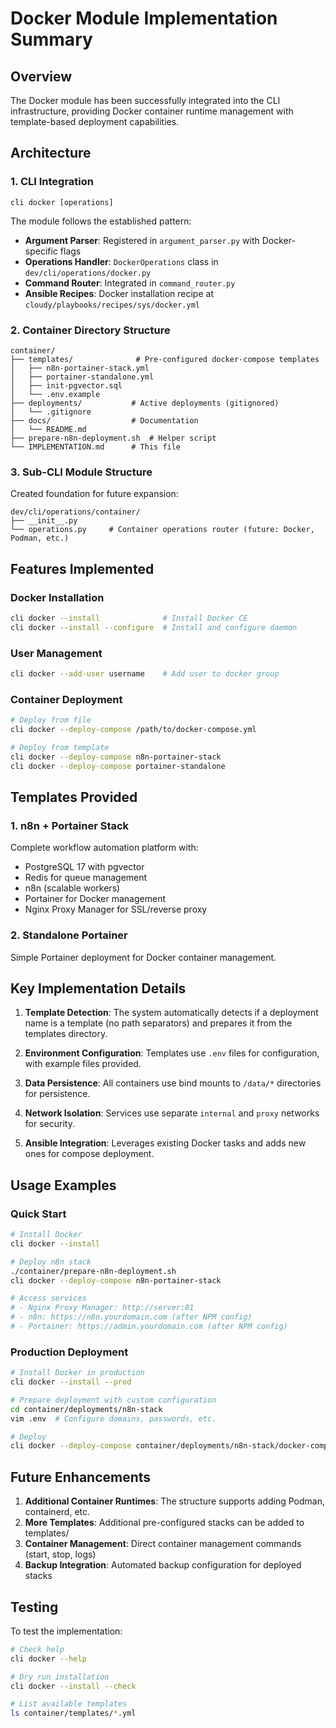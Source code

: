 # Docker Module Implementation Summary

## Overview

The Docker module has been successfully integrated into the CLI infrastructure, providing Docker container runtime management with template-based deployment capabilities.

## Architecture

### 1. CLI Integration

```
cli docker [operations]
```

The module follows the established pattern:
- **Argument Parser**: Registered in `argument_parser.py` with Docker-specific flags
- **Operations Handler**: `DockerOperations` class in `dev/cli/operations/docker.py`
- **Command Router**: Integrated in `command_router.py`
- **Ansible Recipes**: Docker installation recipe at `cloudy/playbooks/recipes/sys/docker.yml`

### 2. Container Directory Structure

```
container/
├── templates/              # Pre-configured docker-compose templates
│   ├── n8n-portainer-stack.yml
│   ├── portainer-standalone.yml
│   ├── init-pgvector.sql
│   └── .env.example
├── deployments/           # Active deployments (gitignored)
│   └── .gitignore
├── docs/                  # Documentation
│   └── README.md
├── prepare-n8n-deployment.sh  # Helper script
└── IMPLEMENTATION.md      # This file
```

### 3. Sub-CLI Module Structure

Created foundation for future expansion:
```
dev/cli/operations/container/
├── __init__.py
└── operations.py     # Container operations router (future: Docker, Podman, etc.)
```

## Features Implemented

### Docker Installation
```bash
cli docker --install              # Install Docker CE
cli docker --install --configure  # Install and configure daemon
```

### User Management
```bash
cli docker --add-user username    # Add user to docker group
```

### Container Deployment
```bash
# Deploy from file
cli docker --deploy-compose /path/to/docker-compose.yml

# Deploy from template
cli docker --deploy-compose n8n-portainer-stack
cli docker --deploy-compose portainer-standalone
```

## Templates Provided

### 1. n8n + Portainer Stack
Complete workflow automation platform with:
- PostgreSQL 17 with pgvector
- Redis for queue management
- n8n (scalable workers)
- Portainer for Docker management
- Nginx Proxy Manager for SSL/reverse proxy

### 2. Standalone Portainer
Simple Portainer deployment for Docker container management.

## Key Implementation Details

1. **Template Detection**: The system automatically detects if a deployment name is a template (no path separators) and prepares it from the templates directory.

2. **Environment Configuration**: Templates use `.env` files for configuration, with example files provided.

3. **Data Persistence**: All containers use bind mounts to `/data/*` directories for persistence.

4. **Network Isolation**: Services use separate `internal` and `proxy` networks for security.

5. **Ansible Integration**: Leverages existing Docker tasks and adds new ones for compose deployment.

## Usage Examples

### Quick Start
```bash
# Install Docker
cli docker --install

# Deploy n8n stack
./container/prepare-n8n-deployment.sh
cli docker --deploy-compose n8n-portainer-stack

# Access services
# - Nginx Proxy Manager: http://server:81
# - n8n: https://n8n.yourdomain.com (after NPM config)
# - Portainer: https://admin.yourdomain.com (after NPM config)
```

### Production Deployment
```bash
# Install Docker in production
cli docker --install --prod

# Prepare deployment with custom configuration
cd container/deployments/n8n-stack
vim .env  # Configure domains, passwords, etc.

# Deploy
cli docker --deploy-compose container/deployments/n8n-stack/docker-compose.yml
```

## Future Enhancements

1. **Additional Container Runtimes**: The structure supports adding Podman, containerd, etc.
2. **More Templates**: Additional pre-configured stacks can be added to templates/
3. **Container Management**: Direct container management commands (start, stop, logs)
4. **Backup Integration**: Automated backup configuration for deployed stacks

## Testing

To test the implementation:
```bash
# Check help
cli docker --help

# Dry run installation
cli docker --install --check

# List available templates
ls container/templates/*.yml
```